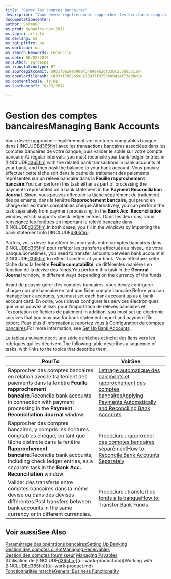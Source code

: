 ```yaml
---
title: "Gérer les comptes bancaires"
description: "Vous devez régulièrement rapprocher les écritures comptables bancaires dans Dynamics NAV avec les transactions bancaires associées à vos comptes bancaires."
documentationcenter: 
author: SorenGP
ms.prod: dynamics-nav-2017
ms.topic: article
ms.devlang: na
ms.tgt_pltfrm: na
ms.workload: na
ms.search.keywords: reconcile
ms.date: 06/02/2017
ms.author: sgroespe
ms.translationtype: HT
ms.sourcegitcommit: b9b1f062ee6009f34698ea2cf33bc25bdd5b11e4
ms.openlocfilehash: cd33af7062b5a8e75937f8750e09414f734d8c04
ms.contentlocale: fr-be
ms.lasthandoff: 10/23/2017

---
```

# <a name="managing-bank-accounts"></a><span data-ttu-id="b677b-103">Gestion des comptes bancaires</span><span class="sxs-lookup"><span data-stu-id="b677b-103">Managing Bank Accounts</span></span>
<span data-ttu-id="b677b-104">Vous devez rapprocher régulièrement vos écritures comptables banque dans [!INCLUDE[d365fin](includes/d365fin_md.md)] avec les transactions bancaires associées dans les comptes bancaires de votre banque, puis valider le solde sur votre compte bancaire.</span><span class="sxs-lookup"><span data-stu-id="b677b-104">At regular intervals, you must reconcile your bank ledger entries in [!INCLUDE[d365fin](includes/d365fin_md.md)] with the related bank transactions in bank accounts at your bank, and then post the balance to your bank account.</span></span> <span data-ttu-id="b677b-105">Vous pouvez effectuer cette tâche soit dans le cadre du traitement des paiements représentés sur un relevé bancaire dans la **Feuille rapprochement bancaire**.</span><span class="sxs-lookup"><span data-stu-id="b677b-105">You can perform this task either as part of processing the payments represented on a bank statement in the **Payment Reconciliation Journal**.</span></span> <span data-ttu-id="b677b-106">Sinon, vous pouvez effectuer la tâche séparément du traitement des paiements, dans la fenêtre **Rapprochement bancaire**, qui prend en charge des écritures comptables chèque.</span><span class="sxs-lookup"><span data-stu-id="b677b-106">Alternatively, you can perform the task separately from payment processing, in the **Bank Acc. Reconciliation** window, which supports check ledger entries.</span></span> <span data-ttu-id="b677b-107">Dans les deux cas, vous renseignez les fenêtres en important le relevé bancaire dans [!INCLUDE[d365fin](includes/d365fin_md.md)].</span><span class="sxs-lookup"><span data-stu-id="b677b-107">In both cases, you fill in the windows by importing the bank statement into [!INCLUDE[d365fin](includes/d365fin_md.md)].</span></span>

<span data-ttu-id="b677b-108">Parfois, vous devez transférer les montants entre comptes bancaires dans [!INCLUDE[d365fin](includes/d365fin_md.md)] pour refléter les transferts effectués au niveau de votre banque.</span><span class="sxs-lookup"><span data-stu-id="b677b-108">Sometimes, you need to transfer amounts between bank account in [!INCLUDE[d365fin](includes/d365fin_md.md)] to reflect transfers at your bank.</span></span> <span data-ttu-id="b677b-109">Vous effectuez cette tâche dans la fenêtre **Feuille comptabilité**, de différentes manières en fonction de la devise des fonds.</span><span class="sxs-lookup"><span data-stu-id="b677b-109">You perform this task in the **General Journal** window, in different ways depending on the currency of the funds.</span></span>

<span data-ttu-id="b677b-110">Avant de pouvoir gérer des comptes bancaires, vous devez configurer chaque compte bancaire en tant que fiche compte bancaire.</span><span class="sxs-lookup"><span data-stu-id="b677b-110">Before you can manage bank accounts, you must set each bank account up as a bank account card.</span></span> <span data-ttu-id="b677b-111">En outre, vous devez configurer les services électroniques que vous pouvez utiliser pour l'importation de relevés bancaires et l'exportation de fichiers de paiement.</span><span class="sxs-lookup"><span data-stu-id="b677b-111">In addition, you must set up electronic services that you may use for bank statement import and payment file export.</span></span> <span data-ttu-id="b677b-112">Pour plus d'informations, reportez vous à [Configuration de comptes bancaires](bank-setup-banking.md).</span><span class="sxs-lookup"><span data-stu-id="b677b-112">For more information, see [Set Up Bank Accounts](bank-setup-banking.md).</span></span>

<span data-ttu-id="b677b-113">Le tableau suivant décrit une série de tâches et inclut des liens vers les rubriques qui les décrivent.</span><span class="sxs-lookup"><span data-stu-id="b677b-113">The following table describes a sequence of tasks, with links to the topics that describe them.</span></span>

| <span data-ttu-id="b677b-114">Pour</span><span class="sxs-lookup"><span data-stu-id="b677b-114">To</span></span> | <span data-ttu-id="b677b-115">Voir</span><span class="sxs-lookup"><span data-stu-id="b677b-115">See</span></span> |
| --- | --- |
| <span data-ttu-id="b677b-116">Rapprocher des comptes bancaires en relation avec le traitement des paiements dans la fenêtre **Feuille rapprochement bancaire**.</span><span class="sxs-lookup"><span data-stu-id="b677b-116">Reconcile bank accounts in connection with payment processing in the **Payment Reconciliation Journal** window.</span></span> |[<span data-ttu-id="b677b-117">Lettrage automatique des paiements et rapprochement des comptes bancaires</span><span class="sxs-lookup"><span data-stu-id="b677b-117">Applying Payments Automatically and Reconciling Bank Accounts</span></span>](receivables-apply-payments-auto-reconcile-bank-accounts.md) |
| <span data-ttu-id="b677b-118">Rapprocher des comptes bancaires, y compris les écritures comptables chèque, en tant que tâche distincte dans la fenêtre **Rapprochement bancaire**.</span><span class="sxs-lookup"><span data-stu-id="b677b-118">Reconcile bank accounts, including check ledger entries, as a separate task in the **Bank Acc. Reconciliation** window.</span></span> |[<span data-ttu-id="b677b-119">Procédure : rapprocher des comptes bancaires séparément</span><span class="sxs-lookup"><span data-stu-id="b677b-119">How to: Reconcile Bank Accounts Separately</span></span>](bank-how-reconcile-bank-accounts-separately.md) |
| <span data-ttu-id="b677b-120">Valider des transferts entre comptes bancaires dans la même devise ou dans des devises différentes.</span><span class="sxs-lookup"><span data-stu-id="b677b-120">Post transfers between bank accounts in the same currency or in different currencies.</span></span> |[<span data-ttu-id="b677b-121">Procédure : transfert de fonds à la banque</span><span class="sxs-lookup"><span data-stu-id="b677b-121">How to: Transfer Bank Funds</span></span>](bank-how-transfer-bank-funds.md) |

## <a name="see-also"></a><span data-ttu-id="b677b-122">Voir aussi</span><span class="sxs-lookup"><span data-stu-id="b677b-122">See Also</span></span>
[<span data-ttu-id="b677b-123">Paramétrage des opérations bancaires</span><span class="sxs-lookup"><span data-stu-id="b677b-123">Setting Up Banking</span></span>](bank-setup-banking.md)  
[<span data-ttu-id="b677b-124">Gestion des comptes client</span><span class="sxs-lookup"><span data-stu-id="b677b-124">Managing Receivables</span></span>](receivables-manage-receivables.md)  
<span data-ttu-id="b677b-125">[Gestion des comptes fournisseur](payables-manage-payables.md)  </span><span class="sxs-lookup"><span data-stu-id="b677b-125">[Managing Payables](payables-manage-payables.md)  </span></span>  
<span data-ttu-id="b677b-126">[Utilisation de [!INCLUDE[d365fin](includes/d365fin_md.md)]](ui-work-product.md)</span><span class="sxs-lookup"><span data-stu-id="b677b-126">[Working with [!INCLUDE[d365fin](includes/d365fin_md.md)]](ui-work-product.md)</span></span>  
[<span data-ttu-id="b677b-127">Fonctionnalités marché</span><span class="sxs-lookup"><span data-stu-id="b677b-127">General Business Functionality</span></span>](ui-across-business-areas.md)  

